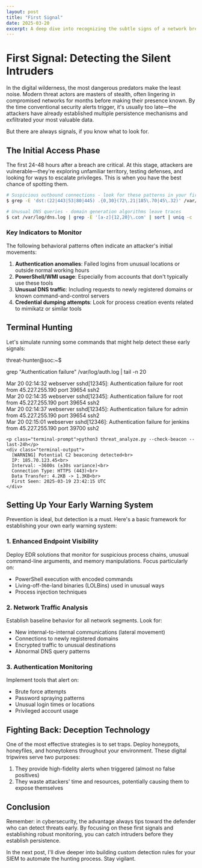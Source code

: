 ```yaml
---
layout: post
title: "First Signal"
date: 2025-03-20
excerpt: A deep dive into recognizing the subtle signs of a network breach before attackers establish persistence.
---
```



# First Signal: Detecting the Silent Intruders

In the digital wilderness, the most dangerous predators make the least noise. Modern threat actors are masters of stealth, often lingering in compromised networks for months before making their presence known. By the time conventional security alerts trigger, it's usually too late—the attackers have already established multiple persistence mechanisms and exfiltrated your most valuable data.

But there are always signals, if you know what to look for.

## The Initial Access Phase

The first 24-48 hours after a breach are critical. At this stage, attackers are vulnerable—they're exploring unfamiliar territory, testing defenses, and looking for ways to escalate privileges. This is when you have the best chance of spotting them.

```bash
# Suspicious outbound connections - look for these patterns in your firewall logs
$ grep -E 'dst:(22|443|53|80|445) .{0,30}(72\.21|185\.70|45\.32)' /var/log/firewall.log

# Unusual DNS queries - domain generation algorithms leave traces
$ cat /var/log/dns.log | grep -E '[a-z]{12,20}\.com' | sort | uniq -c | sort -nr | head
```

### Key Indicators to Monitor

The following behavioral patterns often indicate an attacker's initial movements:

1. **Authentication anomalies**: Failed logins from unusual locations or outside normal working hours
2. **PowerShell/WMI usage**: Especially from accounts that don't typically use these tools
3. **Unusual DNS traffic**: Including requests to newly registered domains or known command-and-control servers
4. **Credential dumping attempts**: Look for process creation events related to mimikatz or similar tools

## Terminal Hunting

Let's simulate running some commands that might help detect these early signals:

<div class="terminal-window">
  <div class="terminal-header">
    <div class="terminal-dots">
      <span class="terminal-dot"></span>
      <span class="terminal-dot"></span>
      <span class="terminal-dot"></span>
    </div>
    <span class="terminal-title">threat-hunter@soc:~$</span>
  </div>
  <div class="terminal-body">
    <p class="terminal-prompt">grep "Authentication failure" /var/log/auth.log | tail -n 20</p>
    <div class="terminal-output">
      Mar 20 02:14:32 webserver sshd[12345]: Authentication failure for root from 45.227.255.190 port 39654 ssh2<br>
      Mar 20 02:14:35 webserver sshd[12345]: Authentication failure for root from 45.227.255.190 port 39654 ssh2<br>
      Mar 20 02:14:37 webserver sshd[12345]: Authentication failure for admin from 45.227.255.190 port 39654 ssh2<br>
      Mar 20 02:15:01 webserver sshd[12346]: Authentication failure for jenkins from 45.227.255.190 port 39700 ssh2
    </div>

    <p class="terminal-prompt">python3 threat_analyze.py --check-beacon --last-24h</p>
    <div class="terminal-output">
      [WARNING] Potential C2 beaconing detected<br>
      IP: 185.70.123.45<br>
      Interval: ~3600s (±30s variance)<br>
      Connection Type: HTTPS (443)<br>
      Data Transfer: 4.2KB -> 1.3KB<br>
      First Seen: 2025-03-19 23:42:15 UTC
    </div>
  </div>
</div>

## Setting Up Your Early Warning System

Prevention is ideal, but detection is a must. Here's a basic framework for establishing your own early warning system:

### 1. Enhanced Endpoint Visibility

Deploy EDR solutions that monitor for suspicious process chains, unusual command-line arguments, and memory manipulations. Focus particularly on:

- PowerShell execution with encoded commands
- Living-off-the-land binaries (LOLBins) used in unusual ways
- Process injection techniques

### 2. Network Traffic Analysis

Establish baseline behavior for all network segments. Look for:

- New internal-to-internal communications (lateral movement)
- Connections to newly registered domains
- Encrypted traffic to unusual destinations
- Abnormal DNS query patterns

### 3. Authentication Monitoring

Implement tools that alert on:

- Brute force attempts
- Password spraying patterns
- Unusual login times or locations
- Privileged account usage

## Fighting Back: Deception Technology

One of the most effective strategies is to set traps. Deploy honeypots, honeyfiles, and honeytokens throughout your environment. These digital tripwires serve two purposes:

1. They provide high-fidelity alerts when triggered (almost no false positives)
2. They waste attackers' time and resources, potentially causing them to expose themselves

## Conclusion

Remember: in cybersecurity, the advantage always tips toward the defender who can detect threats early. By focusing on these first signals and establishing robust monitoring, you can catch intruders before they establish persistence.

In the next post, I'll dive deeper into building custom detection rules for your SIEM to automate the hunting process. Stay vigilant.
